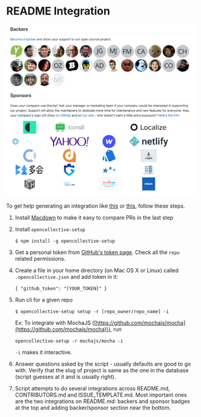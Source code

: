 # README Integration

![](../.gitbook/assets/screen-shot-2019-01-24-at-6.28.10-pm.png)

To get help generating an integration like [this](https://github.com/mochajs/mocha#backers) or [this](https://github.com/babel/babel#open-collective-sponsors), follow these steps.

1. Install [Macdown](https://macdown.uranusjr.com/) to make it easy to compare PRs in the last step

2. Install `opencollective-setup`

   ```text
   $ npm install -g opencollective-setup
   ```

3. Get a personal token from [GitHub's token page](https://github.com/settings/tokens). Check all the `repo` related permissions.

4. Create a file in your home directory \(on Mac OS X or Linux\) called `.opencollective.json` and add token in it:

   ```text
   { "github_token": "[YOUR_TOKEN]" }
   ```

5. Run cli for a given repo

   ```text
   $ opencollective-setup setup -r [repo_owner/repo_name] -i
   ```

   Ex: To integrate with MochaJS \([https://github.com/mochajs/mocha](https://github.com/mochajs/mocha)\), run

   ```text
   opencollective-setup -r mochajs/mocha -i
   ```

   `-i` makes it interactive.

8. Answer questions asked by the script - usually defaults are good to go with. Verify that the slug of project is same as the one in the database \(script guesses at it and is usually right\).

9. Script attempts to do several integrations across README.md, CONTRIBUTORS.md and ISSUE\_TEMPLATE.md. Most important ones are the two integrations on README.md: backers and sponsor badges at the top and adding backer/sponsor section near the bottom.

